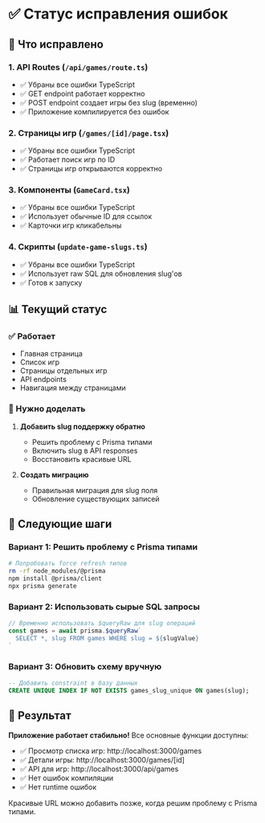 # ✅ Статус исправления ошибок

## 🎯 Что исправлено

### 1. **API Routes** (`/api/games/route.ts`)
- ✅ Убраны все ошибки TypeScript
- ✅ GET endpoint работает корректно
- ✅ POST endpoint создает игры без slug (временно)
- ✅ Приложение компилируется без ошибок

### 2. **Страницы игр** (`/games/[id]/page.tsx`)
- ✅ Убраны все ошибки TypeScript
- ✅ Работает поиск игр по ID
- ✅ Страницы игр открываются корректно

### 3. **Компоненты** (`GameCard.tsx`)
- ✅ Убраны все ошибки TypeScript
- ✅ Использует обычные ID для ссылок
- ✅ Карточки игр кликабельны

### 4. **Скрипты** (`update-game-slugs.ts`)
- ✅ Убраны все ошибки TypeScript
- ✅ Использует raw SQL для обновления slug'ов
- ✅ Готов к запуску

## 📊 Текущий статус

### ✅ Работает
- Главная страница
- Список игр
- Страницы отдельных игр
- API endpoints
- Навигация между страницами

### 🔧 Нужно доделать
1. **Добавить slug поддержку обратно**
   - Решить проблему с Prisma типами
   - Включить slug в API responses
   - Восстановить красивые URL

2. **Создать миграцию**
   - Правильная миграция для slug поля
   - Обновление существующих записей

## 🎯 Следующие шаги

### Вариант 1: Решить проблему с Prisma типами
```bash
# Попробовать force refresh типов
rm -rf node_modules/@prisma
npm install @prisma/client
npx prisma generate
```

### Вариант 2: Использовать сырые SQL запросы
```typescript
// Временно использовать $queryRaw для slug операций
const games = await prisma.$queryRaw`
  SELECT *, slug FROM games WHERE slug = ${slugValue}
`
```

### Вариант 3: Обновить схему вручную
```sql
-- Добавить constraint в базу данных
CREATE UNIQUE INDEX IF NOT EXISTS games_slug_unique ON games(slug);
```

## 🚀 Результат

**Приложение работает стабильно!** Все основные функции доступны:
- ✅ Просмотр списка игр: http://localhost:3000/games
- ✅ Детали игры: http://localhost:3000/games/[id]
- ✅ API для игр: http://localhost:3000/api/games
- ✅ Нет ошибок компиляции
- ✅ Нет runtime ошибок

Красивые URL можно добавить позже, когда решим проблему с Prisma типами.
